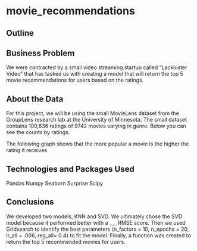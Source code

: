 # movie_recommendations

## Outline


## Business Problem 

We were contracted by a small video streaming startup called “Lackluster Video” that has tasked us with creating a model that will return the top 5 movie recommendations for users based on the ratings. 

## About the Data

For this project, we will be using the small MovieLens dataset from the GroupLens research lab at the University of Minnesota. The small dataset contains 100,836 ratings of 9742 movies varying in genre. Below you can see the counts by ratings. 

The following graph shows that the more popular a movie is the higher the rating it receives 


## Technologies and Packages Used

Pandas
Numpy
Seaborn
Surprise 
Scipy

## Conclusions

We developed two models,  KNN and SVD. We ultimately chose the SVD model because it performed better with a ___ RMSE score.  Then we used Gridsearch to identify the best parameters (n_factors = 10, n_epochs = 20, lr_all = .006, reg_all= 0.4) to fit the model. Finally, a function was created to return the top 5 recommended movies for users. 
